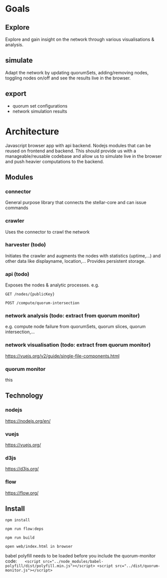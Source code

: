 # Goals
## Explore
Explore and gain insight on the network through various visualisations & analysis.
## simulate
Adapt the network by updating quorumSets, adding/removing nodes, toggling nodes on/off and see the results live in the browser. 
## export
- quorum set configurations
- network simulation results

# Architecture
Javascript browser app with api backend. Nodejs modules that can be reused on frontend and backend. This should provide us with a manageable/reusable codebase and allow us to simulate live in the browser and push heavier computations to the backend. 
## Modules
### connector
General purpose library that connects the stellar-core and can issue commands
### crawler
Uses the connector to crawl the network
### harvester (todo)
Initiates the crawler and augments the nodes with statistics (uptime,...) and other data like displayname, location,...
Provides persistent storage. 
### api (todo)
Exposes the nodes & analytic processes. e.g. 

`GET /nodes/{publicKey}`

`POST /compute/quorum-intersection`

### network analysis (todo: extract from quorum monitor)
e.g. compute node failure from quorumSets, quorum slices, quorum intersection,...
### network visualisation (todo: extract from quorum monitor)
https://vuejs.org/v2/guide/single-file-components.html
### quorum monitor
this
## Technology
### nodejs
https://nodejs.org/en/

### vuejs
https://vuejs.org/

### d3js
https://d3js.org/

### flow
https://flow.org/

## Install
`npm install`

`npm run flow:deps`

`npm run build`

`open web/index.html in browser`

babel polyfill needs to be loaded before you include the quorum-monitor code:
`    <script src="../node_modules/babel-polyfill/dist/polyfill.min.js"></script>
    <script src="../dist/quorum-monitor.js"></script>
`